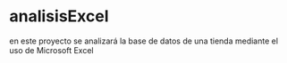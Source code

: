 # analisisExcel
en este proyecto se analizará la base de datos de una tienda mediante el uso de Microsoft Excel
